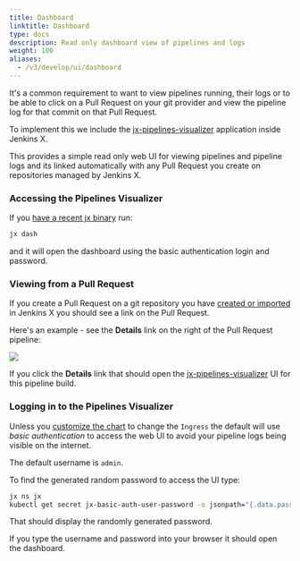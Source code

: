 ```yaml
---
title: Dashboard
linktitle: Dashboard
type: docs
description: Read only dashboard view of pipelines and logs
weight: 100
aliases:
  - /v3/develop/ui/dashboard
---
```


It's a common requirement to want to view pipelines running, their logs or to be able to click on a Pull Request on your git provider and view the pipeline log for that commit on that Pull Request.

To implement this we include the [jx-pipelines-visualizer](https://github.com/jenkins-x/jx-pipelines-visualizer) application inside Jenkins X.

This provides a simple read only web UI for viewing pipelines and pipeline logs and its linked automatically with any Pull Request you create on repositories managed by Jenkins X.

### Accessing the Pipelines Visualizer

If you [have a recent jx binary](/v3/guides/upgrade/#cli) run:

```bash 
jx dash
``` 

and it will open the dashboard using the basic authentication login and password.

### Viewing from a Pull Request

If you create a Pull Request on a git repository you have [created or imported](/v3/develop/create-project/) in Jenkins X you should see a link on the Pull Request. 

Here's an example - see the **Details** link on the right of the Pull Request pipeline:

<img src="/images/quickstart/pr-link.png" class="img-thumbnail">

If you click the **Details** link that should open the [jx-pipelines-visualizer](https://github.com/jenkins-x/jx-pipelines-visualizer) UI for this pipeline build.

### Logging in to the Pipelines Visualizer

Unless you [customize the chart](/v3/develop/apps/#customising-charts) to change the `Ingress` the default will use _basic authentication_ to access the web UI to avoid your pipeline logs being visible on the internet.

The default username is `admin`. 

To find the generated random password to access the UI type:

```bash 
jx ns jx
kubectl get secret jx-basic-auth-user-password -o jsonpath="{.data.password}" | base64 --decode
```

That should display the randomly generated password.

If you type the username and password into your browser it should open the dashboard.


